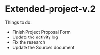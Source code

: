 # Extended-project-v.2

Things to do: 
- Finish Project Proposal Form
- Update the activity log
- Fix the research
- Update the Sources document
